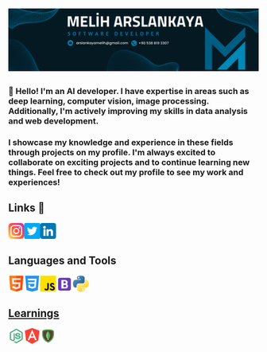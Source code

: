 <h1 align="center">
   <img src="Assets/melih.png" alt="Melih Arslankaya">
  </h1>
  
  
### 👋 Hello! I'm an AI developer. I have expertise in areas such as deep learning, computer vision, image processing. Additionally, I'm actively improving my skills in data analysis and web development. 

### I showcase my knowledge and experience in these fields through projects on my profile. I'm always excited to collaborate on exciting projects and to continue learning new things. Feel free to check out my profile to see my work and experiences!

  
## Links 🔗
  
<a href="https://www.instagram.com/meliharslankaya/">
  <img align="left" alt="Melih's Instagram" width="32px" src="Assets/instagram.png" />
  </a>
<a href="https://twitter.com/">
  <img align="left" alt="Melih Arslankaya | Twitter" width="32px" src="Assets/twitter.png" />
</a>
<a href="https://www.linkedin.com/in/melih-arslankaya/">
  <img align="left" alt="Melih's LinkedIN" width="32px" src="Assets/linkedin.png" />
</a> <br><br>

## Languages and Tools 
 
<a href="#">
  <img align="left" alt="HTML" width="32px" src="Assets/html.png" />
  </a>
<a href="#">
  <img align="left" alt="CSS" width="32px" src="Assets/css-3.png" />
  </a>
<a href="#">
  <img align="left" alt="Javascript" width="32px" src="Assets/js.png" />
</a>
<a href="#">
  <img align="left" alt="Bootstrap" width="34px" src="Assets/bootstrap.png" />
</a>
<a href="#">
  <img align="left" alt="Python" width="32px" src="Assets/python.png" />
<br> <br>
  
## Learnings
  
<a href="#">
  <img align="left" alt="HTML" width="32px" src="Assets/nodejs.png" />
</a>
<a href="#">
  <img align="left" alt="CSS" width="32px" src="Assets/angular.png" />
</a>
<a href="#">
  <img align="left" alt="Javascript" width="32px" src="Assets/mongo.png" />
</a>
